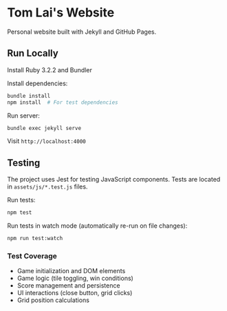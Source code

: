 # Tom Lai's Website

Personal website built with Jekyll and GitHub Pages.

## Run Locally

Install Ruby 3.2.2 and Bundler

Install dependencies:
```bash
bundle install
npm install  # For test dependencies
```

Run server:
```bash
bundle exec jekyll serve
```

Visit `http://localhost:4000`

## Testing

The project uses Jest for testing JavaScript components. Tests are located in `assets/js/*.test.js` files.

Run tests:
```bash
npm test
```

Run tests in watch mode (automatically re-run on file changes):
```bash
npm run test:watch
```

### Test Coverage

- Game initialization and DOM elements
- Game logic (tile toggling, win conditions)
- Score management and persistence
- UI interactions (close button, grid clicks)
- Grid position calculations